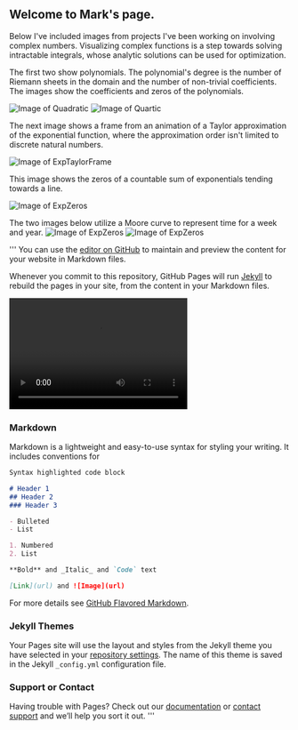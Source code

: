 ## Welcome to Mark's page.

Below I've included images from projects I've been working on involving complex numbers. Visualizing complex functions is a step towards solving intractable integrals, whose analytic solutions can be used for optimization. 

The first two show polynomials. The polynomial's degree is the number of Riemann sheets in the domain and the number of non-trivial coefficients. The images show the coefficients and zeros of the polynomials.

![Image of Quadratic](https://tauself.github.io/Quadratic.png)
![Image of Quartic](https://tauself.github.io/Quartic.png)

The next image shows a frame from an animation of a Taylor approximation of the exponential function, where the approximation order isn't limited to discrete natural numbers. 

![Image of ExpTaylorFrame](https://tauself.github.io/ExpTaylorFrame.png)

This image shows the zeros of a countable sum of exponentials tending towards a line. 

![Image of ExpZeros](https://tauself.github.io/ExpZeros.png)

The two images below utilize a Moore curve to represent time for a week and year.
![Image of ExpZeros](https://tauself.github.io/Weekly.png)
![Image of ExpZeros](https://tauself.github.io/Yearly.png)

'''
You can use the [editor on GitHub](https://github.com/tauself/tauself.github.io/edit/master/README.md) to maintain and preview the content for your website in Markdown files.

Whenever you commit to this repository, GitHub Pages will run [Jekyll](https://jekyllrb.com/) to rebuild the pages in your site, from the content in your Markdown files.


<video src="https://tauself.github.io/exp_animation9.mp4" width="320" height="200" controls preload></video>

### Markdown

Markdown is a lightweight and easy-to-use syntax for styling your writing. It includes conventions for

```markdown
Syntax highlighted code block

# Header 1
## Header 2
### Header 3

- Bulleted
- List

1. Numbered
2. List

**Bold** and _Italic_ and `Code` text

[Link](url) and ![Image](url)
```

For more details see [GitHub Flavored Markdown](https://guides.github.com/features/mastering-markdown/).

### Jekyll Themes

Your Pages site will use the layout and styles from the Jekyll theme you have selected in your [repository settings](https://github.com/tauself/tauself.github.io/settings). The name of this theme is saved in the Jekyll `_config.yml` configuration file.

### Support or Contact

Having trouble with Pages? Check out our [documentation](https://help.github.com/categories/github-pages-basics/) or [contact support](https://github.com/contact) and we’ll help you sort it out.
'''
